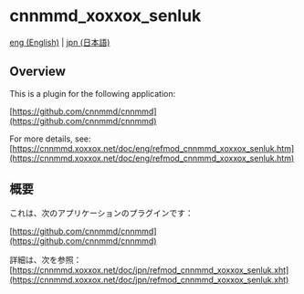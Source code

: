 # cnnmmd_xoxxox_senluk

[eng (English)](#Overview) | [jpn (日本語)](#概要)

## Overview

This is a plugin for the following application:

[https://github.com/cnnmmd/cnnmmd](https://github.com/cnnmmd/cnnmmd)

For more details, see:  
[https://cnnmmd.xoxxox.net/doc/eng/refmod_cnnmmd_xoxxox_senluk.htm](https://cnnmmd.xoxxox.net/doc/eng/refmod_cnnmmd_xoxxox_senluk.htm)

## 概要

これは、次のアプリケーションのプラグインです：

[https://github.com/cnnmmd/cnnmmd](https://github.com/cnnmmd/cnnmmd)

詳細は、次を参照：[https://cnnmmd.xoxxox.net/doc/jpn/refmod_cnnmmd_xoxxox_senluk.xht](https://cnnmmd.xoxxox.net/doc/jpn/refmod_cnnmmd_xoxxox_senluk.xht)